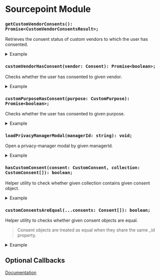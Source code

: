 # Sourcepoint Module

### `getCustomVendorConsents(): Promise<CustomVendorConsentsResult>;`

Retrieves the consent status of custom vendors to which the user has consented.

<details>
<summary>Example</summary>
    
```javascript
import { getCustomVendorConsents } from '@spring-media/red-sourcepoint-cmp/dist/esm/sourcepoint';

getCustomVendorConsents().then(result => console.log(result)).catch(error => console.error(error));
```    
</details>

### `customVendorHasConsent(vendor: Consent): Promise<boolean>;`

Checks whether the user has consented to given vendor.

<details>
<summary>Example</summary>
    
```javascript
import { customVendorHasConsent } from '@spring-media/red-sourcepoint-cmp/dist/esm/sourcepoint';

const vendor = { _id: '123456' };

customVendorHasConsent(vendor).then(hasConsent => console.log(hasConsent)).catch(error => console.error(error));
```    
</details>

### `customPurposeHasConsent(purpose: CustomPurpose): Promise<boolean>;`

Checks whether the user has consented to given purpose.

<details>
<summary>Example</summary>
    
```javascript
import { customPurposeHasConsent } from '@spring-media/red-sourcepoint-cmp/dist/esm/sourcepoint';

const purpose = { _id: '123456' };

customPurposeHasConsent(purpose).then(hasConsent => console.log(hasConsent)).catch(error => console.error(error));
```
</details>

### `loadPrivacyManagerModal(managerId: string): void;`

Open a privacy-manager modal by given managerId.

<details>
<summary>Example</summary>
    
```javascript
import { loadPrivacyManagerModal } from '@spring-media/red-sourcepoint-cmp/dist/esm/sourcepoint';

loadPrivacyManagerModal('12345');
```
</details>

### `hasCustomConsent(consent: CustomConsent, collection: CustomConsent[]): boolean;`

Helper utility to check whether given collection contains given consent object.

<details>
<summary>Example</summary>
    
```javascript
import { hasCustomConsent } from '@spring-media/red-sourcepoint-cmp/dist/esm/sourcepoint';

const consent1 = { _id: '12345' };
const consent2 = { _id: '123456' };

const collection = [{ _id: '12345' }];

console.log(hasCustomConsent(consent1, collection)); // true
console.log(hasCustomConsent(consent2, collection)); // false
```
</details>

### `customConsentsAreEqual(...consents: Consent[]): boolean;`

Helper utility to checks whether given consent objects are equal.

> Consent objects are treated as equal when they share the same _id property.

<details>
<summary>Example</summary>
    
```javascript
import { customConsentsAreEqual } from '@spring-media/red-sourcepoint-cmp/dist/esm/sourcepoint';

const consent1 = { _id: '12345' };
const consent2 = { _id: '123456' };
const consent3 = { _id: '12345' };

console.log(customConsentsAreEqual(consent1, consent2, consent3)); // false 
console.log(customConsentsAreEqual(consent1, consent3)); // true 
```
</details>

## Optional Callbacks
[Documentation](../sourcepoint-callbacks)
